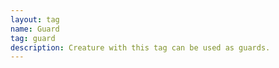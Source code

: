 ```yaml
---
layout: tag
name: Guard
tag: guard
description: Creature with this tag can be used as guards.
---
```

